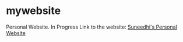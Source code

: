 # mywebsite
 Personal Website. In Progress
 Link to the website: [Suneedhi's Personal Website](https://gray-sore-coypu.cyclic.app/resume)
